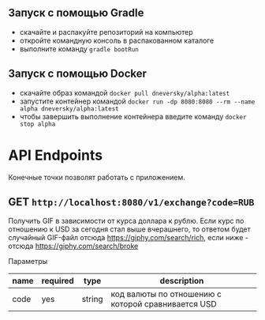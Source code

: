 ## Запуск с помощью Gradle
- скачайте и распакуйте репозиторий на компьютер
- откройте командную консоль в распакованном каталоге
- выполните команду `gradle bootRun`
## Запуск с помощью Docker
- скачайте образ командой `docker pull dneversky/alpha:latest`
- запустите контейнер командой `docker run -dp 8080:8080 --rm --name alpha dneversky/alpha:latest`
- чтобы завершить выполнение контейнера введите команду `docker stop alpha`

# API Endpoints
Конечные точки позволят работать с приложением.
## GET `http://localhost:8080/v1/exchange?code=RUB`

Получить GIF в зависимости от курса доллара к рублю. Если курс по отношению к USD за сегодня стал выше вчерашнего, то ответом будет случайный GIF-файл отсюда https://giphy.com/search/rich, если ниже - отсюда https://giphy.com/search/broke

Параметры

|     name      |   required    |     type      |  description                                        |
| ------------- | ------------- | ------------- | --------------------------------------------------- |
|     code      |      yes      |     string    |  код валюты по отношению с которой сравнивается USD |

